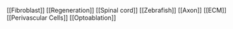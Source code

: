[[Fibroblast]]
[[Regeneration]]
[[Spinal cord]]
[[Zebrafish]]
[[Axon]]
[[ECM]]
[[Perivascular Cells]]
[[Optoablation]]

